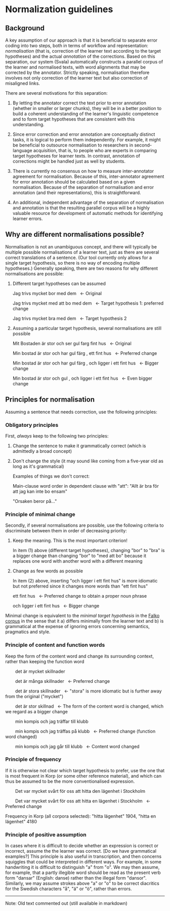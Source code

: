 # Normalization guidelines

## Background

A key assumption of our approach is that it is beneficial to separate error coding into two steps, both in terms of workflow and representation: _normalisation_ (that is, correction of the learner text according to the target hypotheses) and the actual _annotation_ of the corrections. Based on this separation, our system (Svala) automatically constructs a parallel corpus of the learner and normalised texts, with word alignments that may be corrected by the annotator. Strictly speaking, normalisation therefore involves not only correction of the learner text but also correction of misaligned links.

There are several motivations for this separation:

1. By letting the annotator correct the text prior to error annotation (whether in smaller or larger chunks), they will be in a better position to build a coherent understanding of the learner's linguistic competence and to form target hypotheses that are consistent with this understanding.

2. Since error correction and error annotation are conceptually distinct tasks, it is logical to perform them independently. For example, it might be beneficial to outsource normalisation to researchers in second-language acquisition, that is, to people who are experts in comparing target hypotheses for learner texts. In contrast, annotation of corrections might be handled just as well by students.

3. There is currently no consensus on how to measure inter-annotator agreement for normalisation. Because of this, inter-annotator agreement for error annotation should be calculated based on a given normalisation. Because of the separation of normalisation and error annotation (and their representations), this is straightforward.

4. An additional, independent advantage of the separation of normalisation and annotation is that the resulting parallel corpus will be a highly valuable resource for development of automatic methods for identifying learner errors.

## Why are different normalisations possible?

Normalisation is not an unambiguous concept, and there will typically be multiple possible normalisations of a learner text, just as there are several correct translations of a sentence. (Our tool currently only allows for a single target hypothesis, so there is no way of encoding multiple hypotheses.) Generally speaking, there are two reasons for why different normalisations are possible:

1. Different target hypotheses can be assumed

   Jag trivs mycket bor med dem   &nbsp; &larr; Original

   Jag trivs mycket med att bo med dem   &nbsp; &larr; Target hypothesis 1: preferred change
   
   Jag trivs mycket bra med dem   &nbsp; &larr; Target hypothesis 2

2. Assuming a particular target hypothesis, several normalisations are still possible

   Mit Bostaden är stor och ser gul farg fint hus   &nbsp; &larr; Original

   Min bostad   är stor och har gul färg , ett fint hus   &nbsp; &larr; Preferred change

   Min bostad   är stor och har gul färg , och ligger i ett fint hus   &nbsp; &larr; Bigger change

   Min bostad   är stor och gul , och ligger i ett fint hus   &nbsp; &larr; Even bigger change

## Principles for normalisation

Assuming a sentence that needs correction, use the following principles:

### Obligatory principles

First, _always_ keep to the following two principles:

1. Change the sentence to make it grammatically correct (which is admittedly a broad concept)

2. Don't change the style (it may sound like coming from a five-year old as long as it's grammatical)

   Examples of things we don't correct:

   Main-clause word order in dependent clause with "att": "Allt är bra för att jag kan inte bo ensam"
   
   "Orsaken beror på..."

### Principle of minimal change

Secondly, if several normalisations are possible, use the following criteria to discriminate between them in order of decreasing priority:

1. Keep the meaning. This is the most important criterion!

   In item (1) above (different target hypotheses), changing "bor" to "bra" is a bigger change than changing "bor" to "med att bo" because it replaces one word with another word with a different meaning

2. Change as few words as possible

   In item (2) above, inserting "och ligger i ett fint hus" is more idiomatic but not preferred since it changes more words than "ett fint hus"
   
   ett fint hus   &nbsp; &larr; Preferred change to obtain a proper noun phrase
   
   och ligger i ett fint hus   &nbsp; &larr; Bigger change
<!---
   Here is another example:
   
   Här kommer arbetslösheten som en stor faktor till stress, som inte mindre än stressen på grund av arbetsbelastning.

   Här kommer arbetslösheten som en stor faktor till stress, som inte är mindre än stressen på grund av arbetsbelastning. &nbsp; &larr; Preferred change

   Här kommer arbetslösheten som en stor faktor till stress, lika viktigt som stressen på grund av arbetsbelastning. &nbsp; &larr; More idiomatic but requires too much change of the original text
 --->   

Minimal change is equivalent to the _minimal target hypothesis_ in the [Falko corpus](https://www.linguistik.hu-berlin.de/en/institut-en/professuren-en/korpuslinguistik/mitarbeiter-innen-en/marc/ReznicekEA_toAppear.pdf) in the sense that it a) differs minimally from the learner text and b) is grammatical at the expense of ignoring errors concerning semantics, pragmatics and style.

### Principle of content and function words

Keep the form of the content word and change its surrounding context, rather than keeping the function word

&nbsp;&nbsp;&nbsp;&nbsp;&nbsp;&nbsp;&nbsp;&nbsp;det är mycket skillnader

&nbsp;&nbsp;&nbsp;&nbsp;&nbsp;&nbsp;&nbsp;&nbsp;det är många skillnader   &nbsp; &larr; Preferred change

&nbsp;&nbsp;&nbsp;&nbsp;&nbsp;&nbsp;&nbsp;&nbsp;det är stora skillnader   &nbsp; &larr; "stora" is more idiomatic but is further away from the original ("mycket")

&nbsp;&nbsp;&nbsp;&nbsp;&nbsp;&nbsp;&nbsp;&nbsp;det är stor skillnad   &nbsp; &larr; The form of the content word is changed, which we regard as a bigger change

&nbsp;&nbsp;&nbsp;&nbsp;&nbsp;&nbsp;&nbsp;&nbsp;min kompis och jag träffar till klubb

&nbsp;&nbsp;&nbsp;&nbsp;&nbsp;&nbsp;&nbsp;&nbsp;min kompis och jag träffas på klubb &nbsp; &larr; Preferred change (function word changed)

&nbsp;&nbsp;&nbsp;&nbsp;&nbsp;&nbsp;&nbsp;&nbsp;min kompis och jag går till klubb &nbsp; &larr; Content word changed

### Principle of frequency

If it is otherwise not clear which target hypothesis to prefer, use the one that is most frequent in Korp (or some other reference material), and which can thus be assumed to be the more conventionalised expression.

&nbsp;&nbsp;&nbsp;&nbsp;&nbsp;&nbsp;&nbsp;&nbsp;Det var mycket svårt för oss att hitta den lägenhet i Stockholm
   
&nbsp;&nbsp;&nbsp;&nbsp;&nbsp;&nbsp;&nbsp;&nbsp;Det var mycket svårt för oss att hitta en lägenhet i Stockholm &nbsp; &larr; Preferred change
   
Frequency in Korp (all corpora selected): "hitta lägenhet" 1904, "hitta en lägenhet" 4180

### Principle of positive assumption

In cases where it is difficult to decide whether an expression is correct or incorrect, assume the the learner was correct. [Do we have grammatical examples?] This principle is also useful in transcription, and then concerns squiggles that could be interpreted in different ways. For example, in some handwriting it is difficult to distinguish "a" from "o". We may then assume, for example, that a partly illegible word should be read as the present verb form "dansar" (English: danse) rather than the illegal form "dansor". Similarly, we may assume strokes above "a" or "o" to be correct diacritics for the Swedish characters "å", "ä" or "ö", rather than errors.

-----------------------------

Note: Old text commented out (still available in markdown)

<!--- 

## Content

### Normalization principles

 1. Principle of minimal change
 
 2. Principle of positive assumption	
 
 3. Principle of frequency	
 
 4. Principle of content vs form word
 
 ### Guidelines by error type	
 
 6. Lexical errors	
 
 7. Orthographic errors	
 
 8. Morphological errors
 
 9. Syntactical errors
 
 10. Intelligibility errors	
 
 11. Follow-up (consequence) errors


## Normalization principles

### Principle of minimal change

For normalization, we start with this simple instruction: 
- Try to make a minimal change to the original text to achieve a grammatically (and lexically?) correct/readable/understandable version. We would need to collect examples for that.

Example:
Här kommer arbetslösheten som en stor faktor till stress, som inte mindre än stressen på grund av arbetsbelastning.

a) Här kommer arbetslösheten som en stor faktor till stress, som är inte mindre än stressen på grund av arbetsbelastning.

b) Här kommer arbetslösheten som en stor faktor till stress, lika viktigt som stressen på grund av arbetsbelastning.

Here example a) is the way to go, since it keeps to the minimal change principle. B) is more idiomatic but requires too many changes/interpretation of the original text.

### Principle of positive assumption

- In cases where it is difficult to decide whether the learner is right or wrong, apply the principle of positive assumption, i.e. assume the the learner meant right ... We would need examples for that.
- See manual for the annotation tool on how to perform editing operations
- We need to extend normalization guidelines further, and our role is to add more of that as we work - i.e. when we see that we miss some instruction, we suggest it!


### Principle of frequency

In cases where it is not obvious which TH is closest to the minimal change principle - changing the article or deleting it - apply the TH that is the most frequent in Korp [eller annat referensmaterial?]  [Can we expect that, too much work, too much that can go wrong...?/JP] and hence supposed to be the more conventionalized expression (according to the corpus data).

Det var mycket svårt för oss att hitta den lägenhet i Stockholm → det var mycket svårt att hitta en lägenhet i Stockholm
Träffar i Korp (alla korpusar valda): hitta lägenhet 1904, hitta en lägenhet 4180



### Principle of content vs form word

Content word + formal word // minimal change:

If a content word and a formal word (e.g. V+Prep) in a deviant way, the formal word should be adapted to the content word in the
TH - unless it is obvious from the context that the contenword is the one to be changed. This  overrides the minimal change principle.

min kompis och jag träffar till klubb NN” [F W] → min kompis och jag träffas på klubb NN
(NOT: [W] – går till klubb NN)

## Guidelines by error type

### SweLL pilot - analysis & insights (Elena and Julia, OBS! prel. anteckningar, EJ ANPASSAD TILL SENASTE VERSIONEN AV KODBOKEN):

### Lexical errors

Idiomaticity: When you mark something as non-idiomatic mark the whole expression/sequence
You CAN provide a normalized version of the sequence, but you do not NEED to.

Exemple:
Frågan är: kan man ta bort stress från människor?
Mark as ID, change to → Frågan är: kan man minska stress för människor?
Mark as ID, Leave it as it is 



### Orthographic errors


### Morphological errors
F-AGR // F-NUM: 
In case several interpretations are possible, the rule of the thumb is 
The subject is correct, the attribute/predicative should agree with the subject, UNLESS it is obvious from the context that the subject should be changed:


Jag och min familj bor, min mamma och min syster, bor i en lägenhet i Tumba. Det finns 2 rum och ett kök. Det är bra för sma family → Det är bra för en liten familj
[or should we keep to the minimal change principle here? I think that gets confusing and creates too many gray areas.../JP]

F-DEF // optional article and minimal change:


### Syntactical errors

### Follow-up (consequence) correction

#Anteckningar SweLL-möte 180931

Inte ändra bisatser som : "allt är bra för att jag kan inte bo ensam" - inte särskilt avvikande (se SAG)

Innehållsord tas bort in minsta möjliga mån - exempel bostaden och fint hus (Elena tar skärmdump)

Can-do i originaltexten får inte gå förlorad i normaliseringen! 

## Mål:

- Ändra så meningen är grammatisk
- Ändra inte på stilnivå

## Priorotering:

1. Behåll betydelsen !!
2. Ändra så få ord som möjligt

--->


